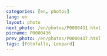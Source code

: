 ```yaml
---
categories: [en, photos]
lang: en
layout: photo
next_photo: /en/photos/P0000431.html
picname: P0000436
prev_photo: /en/photos/P0000437.html
tags: [Fotofalle, Leopard]
---
```

